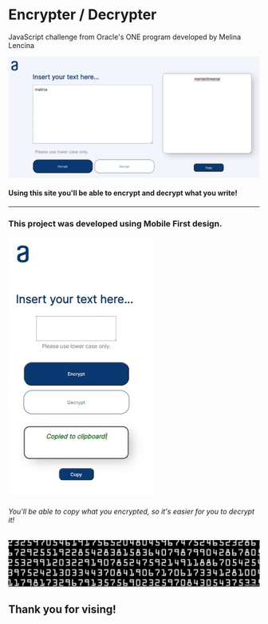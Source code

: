 # Encrypter / Decrypter

JavaScript challenge from Oracle's ONE program developed by Melina Lencina

![Desktop version](assets/img/desktop.jpg)

#### Using this site you'll be able to encrypt and decrypt what you write!

----------------------------------

### This project was developed using Mobile First design. 

![Mobile version](assets/img/mobilefirst.jpg)

###### You'll be able to copy what you encrypted, so it's easier for you to decrypt it!

![Encrypt](assets/img/encrypt.gif)


## Thank you for vising!